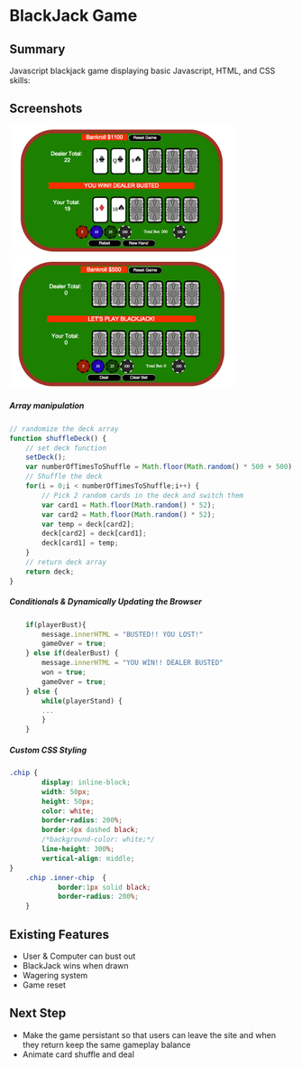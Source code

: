 # BlackJack Game
<!-- [Live Demo](wkwyatt.com/blackjack/) -->

## Summary
Javascript blackjack game displaying basic Javascript, HTML, and CSS skills:

## Screenshots
![](https://github.com/wkwyatt/blackjack-day3/blob/gh-readme/gh-readme/game.png)
![](https://github.com/wkwyatt/blackjack-day3/blob/gh-readme/gh-readme/main.png)

##### Array manipulation
```javascript
// randomize the deck array
function shuffleDeck() {
	// set deck function
	setDeck();
	var numberOfTimesToShuffle = Math.floor(Math.random() * 500 + 500);
	// Shuffle the deck
	for(i = 0;i < numberOfTimesToShuffle;i++) {
		// Pick 2 random cards in the deck and switch them
		var card1 = Math.floor(Math.random() * 52);
		var card2 = Math.floor(Math.random() * 52);
		var temp = deck[card2];
		deck[card2] = deck[card1];
		deck[card1] = temp;
	}	
	// return deck array
	return deck;
}
```

##### Conditionals & Dynamically Updating the Browser
```javascript
	if(playerBust){
		message.innerHTML = "BUSTED!! YOU LOST!"
		gameOver = true;
	} else if(dealerBust) {
		message.innerHTML = "YOU WIN!! DEALER BUSTED"
		won = true;
		gameOver = true;
	} else {
		while(playerStand) {
		...
		}
	}
```

##### Custom CSS Styling
```css
.chip {
		display: inline-block;
		width: 50px;
		height: 50px;
		color: white;
		border-radius: 200%;
		border:4px dashed black;
		/*background-color: white;*/
		line-height: 300%;
		vertical-align: middle;
}	
	.chip .inner-chip  {
			border:1px solid black;
			border-radius: 200%;
	}
```

## Existing Features
* User & Computer can bust out
* BlackJack wins when drawn
* Wagering system
* Game reset 

## Next Step
* Make the game persistant so that users can leave the site and when they return keep the same gameplay balance
* Animate card shuffle and deal


